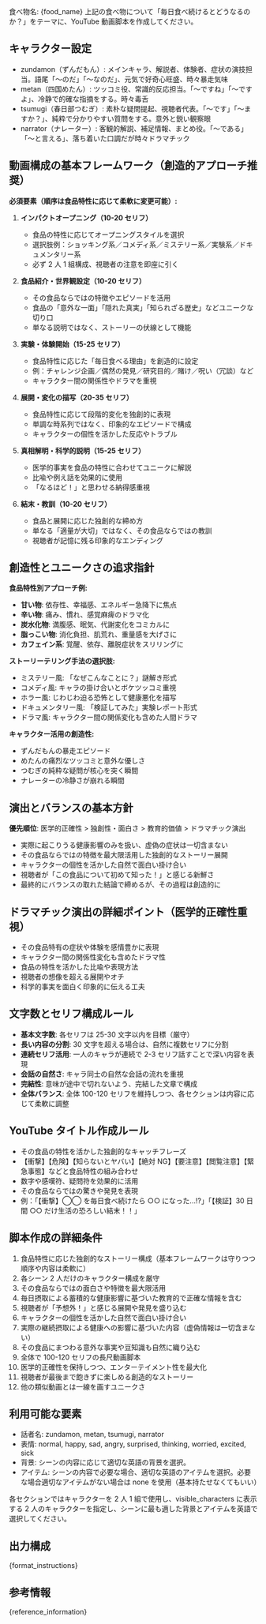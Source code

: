 食べ物名: {food_name}
上記の食べ物について「毎日食べ続けるとどうなるのか？」をテーマに、YouTube 動画脚本を作成してください。

## キャラクター設定

- zundamon（ずんだもん）: メインキャラ、解説者、体験者、症状の演技担当。語尾「〜のだ」「〜なのだ」、元気で好奇心旺盛、時々暴走気味
- metan（四国めたん）: ツッコミ役、常識的反応担当。「〜ですね」「〜ですよ」、冷静で的確な指摘をする。時々毒舌
- tsumugi（春日部つむぎ）: 素朴な疑問提起、視聴者代表。「〜です」「〜ますか？」、純粋で分かりやすい質問をする。意外と鋭い観察眼
- narrator（ナレーター）: 客観的解説、補足情報、まとめ役。「〜である」「〜と言える」、落ち着いた口調だが時々ドラマチック

## 動画構成の基本フレームワーク（創造的アプローチ推奨）

**必須要素（順序は食品特性に応じて柔軟に変更可能）:**

1. **インパクトオープニング（10-20 セリフ）**

   - 食品の特性に応じてオープニングスタイルを選択
   - 選択肢例：ショッキング系／コメディ系／ミステリー系／実験系／ドキュメンタリー系
   - 必ず 2 人 1 組構成、視聴者の注意を即座に引く

2. **食品紹介・世界観設定（10-20 セリフ）**

   - その食品ならではの特徴やエピソードを活用
   - 食品の「意外な一面」「隠れた真実」「知られざる歴史」などユニークな切り口
   - 単なる説明ではなく、ストーリーの伏線として機能

3. **実験・体験開始（15-25 セリフ）**

   - 食品特性に応じた「毎日食べる理由」を創造的に設定
   - 例：チャレンジ企画／偶然の発見／研究目的／賭け／呪い（冗談）など
   - キャラクター間の関係性やドラマを重視

4. **展開・変化の描写（20-35 セリフ）**

   - 食品特性に応じて段階的変化を独創的に表現
   - 単調な時系列ではなく、印象的なエピソードで構成
   - キャラクターの個性を活かした反応やトラブル

5. **真相解明・科学的説明（15-25 セリフ）**

   - 医学的事実を食品の特性に合わせてユニークに解説
   - 比喩や例え話を効果的に使用
   - 「なるほど！」と思わせる納得感重視

6. **結末・教訓（10-20 セリフ）**
   - 食品と展開に応じた独創的な締め方
   - 単なる「適量が大切」ではなく、その食品ならではの教訓
   - 視聴者が記憶に残る印象的なエンディング

## 創造性とユニークさの追求指針

**食品特性別アプローチ例:**

- **甘い物**: 依存性、幸福感、エネルギー急降下に焦点
- **辛い物**: 痛み、慣れ、感覚麻痺のドラマ化
- **炭水化物**: 満腹感、眠気、代謝変化をコミカルに
- **脂っこい物**: 消化負担、肌荒れ、重量感を大げさに
- **カフェイン系**: 覚醒、依存、離脱症状をスリリングに

**ストーリーテリング手法の選択肢:**

- ミステリー風: 「なぜこんなことに？」謎解き形式
- コメディ風: キャラの掛け合いとボケツッコミ重視
- ホラー風: じわじわ迫る恐怖として健康悪化を描写
- ドキュメンタリー風: 「検証してみた」実験レポート形式
- ドラマ風: キャラクター間の関係変化も含めた人間ドラマ

**キャラクター活用の創造性:**

- ずんだもんの暴走エピソード
- めたんの痛烈なツッコミと意外な優しさ
- つむぎの純粋な疑問が核心を突く瞬間
- ナレーターの冷静さが崩れる瞬間

## 演出とバランスの基本方針

**優先順位**: 医学的正確性 > 独創性・面白さ > 教育的価値 > ドラマチック演出

- 実際に起こりうる健康影響のみを扱い、虚偽の症状は一切含まない
- その食品ならではの特徴を最大限活用した独創的なストーリー展開
- キャラクターの個性を活かした自然で面白い掛け合い
- 視聴者が「この食品について初めて知った！」と感じる新鮮さ
- 最終的にバランスの取れた結論で締めるが、その過程は創造的に

## ドラマチック演出の詳細ポイント（医学的正確性重視）

- その食品特有の症状や体験を感情豊かに表現
- キャラクター間の関係性変化も含めたドラマ性
- 食品の特性を活かした比喩や表現方法
- 視聴者の想像を超える展開やオチ
- 科学的事実を面白く印象的に伝える工夫

## 文字数とセリフ構成ルール

- **基本文字数**: 各セリフは 25-30 文字以内を目標（厳守）
- **長い内容の分割**: 30 文字を超える場合は、自然に複数セリフに分割
- **連続セリフ活用**: 一人のキャラが連続で 2-3 セリフ話すことで深い内容を表現
- **会話の自然さ**: キャラ同士の自然な会話の流れを重視
- **完結性**: 意味が途中で切れないよう、完結した文章で構成
- **全体バランス**: 全体 100-120 セリフを維持しつつ、各セクションは内容に応じて柔軟に調整

## YouTube タイトル作成ルール

- その食品の特性を活かした独創的なキャッチフレーズ
- 【衝撃】【危険】【知らないとヤバい】【絶対 NG】【要注意】【閲覧注意】【緊急事態】などと食品特性の組み合わせ
- 数字や感嘆符、疑問符を効果的に活用
- その食品ならではの驚きや発見を表現
- 例：「【衝撃】◯◯ を毎日食べ続けたら ○○ になった...!?」「【検証】30 日間 ○○ だけ生活の恐ろしい結末！！」

## 脚本作成の詳細条件

1. 食品特性に応じた独創的なストーリー構成（基本フレームワークは守りつつ順序や内容は柔軟に）
2. 各シーン 2 人だけのキャラクター構成を厳守
3. その食品ならではの面白さや特徴を最大限活用
4. 毎日摂取による蓄積的な健康影響に基づいた教育的で正確な情報を含む
5. 視聴者が「予想外！」と感じる展開や発見を盛り込む
6. キャラクターの個性を活かした自然で面白い掛け合い
7. 実際の継続摂取による健康への影響に基づいた内容（虚偽情報は一切含まない）
8. その食品にまつわる意外な事実や豆知識も自然に織り込む
9. 全体で 100-120 セリフの長尺動画脚本
10. 医学的正確性を保持しつつ、エンターテイメント性を最大化
11. 視聴者が最後まで飽きずに楽しめる創造的なストーリー
12. 他の類似動画とは一線を画すユニークさ

## 利用可能な要素

- 話者名: zundamon, metan, tsumugi, narrator
- 表情: normal, happy, sad, angry, surprised, thinking, worried, excited, sick
- 背景: シーンの内容に応じて適切な英語の背景を選択。
- アイテム: シーンの内容で必要な場合、適切な英語のアイテムを選択。必要な場合適切なアイテムがない場合は none を使用（基本持たせなくてもいい）

各セクションではキャラクターを 2 人 1 組で使用し、visible_characters に表示する 2 人のキャラクターを指定し、シーンに最も適した背景とアイテムを英語で選択してください。

## 出力構成

{format_instructions}

## 参考情報

{reference_information}
